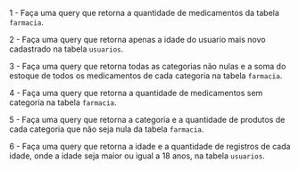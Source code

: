 1 - Faça uma query que retorna a quantidade de medicamentos da tabela `farmacia`.

2 - Faça uma query que retorna apenas a idade do usuario mais novo cadastrado na tabela `usuarios`.

3 - Faça uma query que retorna todas as categorias não nulas e a soma do estoque de todos os medicamentos de cada categoria na tabela `farmacia`.

4 - Faça uma query que retorna a quantidade de medicamentos sem categoria na tabela `farmacia`.

5 - Faça uma query que retorna a categoria e a quantidade de produtos de cada categoria que não seja nula da tabela `farmacia`.

6 - Faça uma query que retorna a idade e a quantidade de registros de cada idade, onde a idade seja maior ou igual a 18 anos, na tabela `usuarios`.
